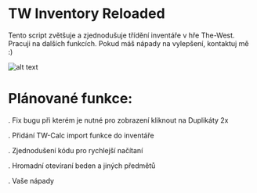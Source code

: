 # TW Inventory Reloaded
Tento script zvětšuje a zjednodušuje třídění inventáře v hře The-West. Pracuji na dalších funkcích. Pokud máš nápady na vylepšení, kontaktuj mě :)


![alt text](https://jamzask.github.io/TWInventoryReloaded/showme.png)


# Plánované funkce:

. Fix bugu při kterém je nutné pro zobrazení kliknout na Duplikáty 2x

. Přidání TW-Calc import funkce do inventáře

. Zjednodušení kódu pro rychlejší načítaní

. Hromadní otevíraní beden a jiných předmětů

. Vaše nápady
